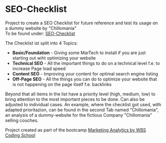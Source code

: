 # SEO-Checklist
Project to create a SEO Checklist for future reference and test its usage on a dummy website by "Chillomania"</br>
To be found under: [SEO-Checklist](https://docs.google.com/spreadsheets/d/1LQ_XC7bE8U8AbBv603RYW5ILvAOM99xTbU-MMm2zKcg/edit?usp=sharing)


The Checklist ist split into 4 Topics:
* **Basic/Foundation** - Giving some MarTech to install if you are just starting out wiht optimizing your website
* **Technical SEO** - All the important things to do on a technical level f.e. to increase Page load speed
* **Content SEO** - Improving your content for optimal search engine listing
* **Off-Page SEO** - All the things you can do to optimize your website that is not happening on the page itself f.e. backlinks


Beyond that all items in the list have a priority level (high, medium, low) to bring attention to the most important pieces to be done. Can also be adjusted to individual cases. An example, where the checklist got used, with adapted prioritazion, can be found in the second Tab named "Chillomania", an analysis of a dummy-website for the fictious Company "Chillomania" selling couches.


Project created as part of the bootcamp [Marketing Analytics by WBS Coding School](https://www.wbscodingschool.com/marketing-analytics-bootcamp/)
